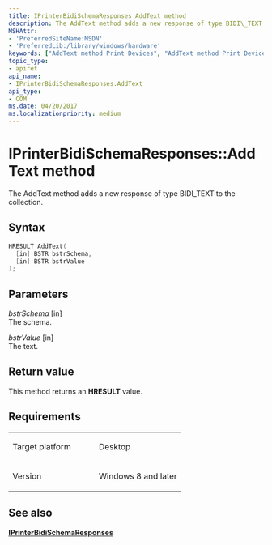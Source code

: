 ```yaml
---
title: IPrinterBidiSchemaResponses AddText method
description: The AddText method adds a new response of type BIDI\_TEXT to the collection.
MSHAttr:
- 'PreferredSiteName:MSDN'
- 'PreferredLib:/library/windows/hardware'
keywords: ["AddText method Print Devices", "AddText method Print Devices , IPrinterBidiSchemaResponses interface", "IPrinterBidiSchemaResponses interface Print Devices , AddText method"]
topic_type:
- apiref
api_name:
- IPrinterBidiSchemaResponses.AddText
api_type:
- COM
ms.date: 04/20/2017
ms.localizationpriority: medium
---
```


# IPrinterBidiSchemaResponses::AddText method

The AddText method adds a new response of type BIDI\_TEXT to the collection.

Syntax
------

```cpp
HRESULT AddText(
  [in] BSTR bstrSchema,
  [in] BSTR bstrValue
);
```

Parameters
----------

*bstrSchema* \[in\]  
The schema.

*bstrValue* \[in\]  
The text.

Return value
------------

This method returns an **HRESULT** value.

Requirements
------------

<table>
<colgroup>
<col width="50%" />
<col width="50%" />
</colgroup>
<tbody>
<tr class="odd">
<td><p>Target platform</p></td>
<td>Desktop</td>
</tr>
<tr class="even">
<td><p>Version</p></td>
<td><p>Windows 8 and later</p></td>
</tr>
</tbody>
</table>

## See also

[**IPrinterBidiSchemaResponses**](iprinterbidischemaresponses.md)
